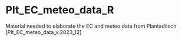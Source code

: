 # Plt_EC_meteo_data_R
Material needed to elaborate the EC and meteo data from Plantaditsch [Plt_EC_meteo_data_v.2023_12]
